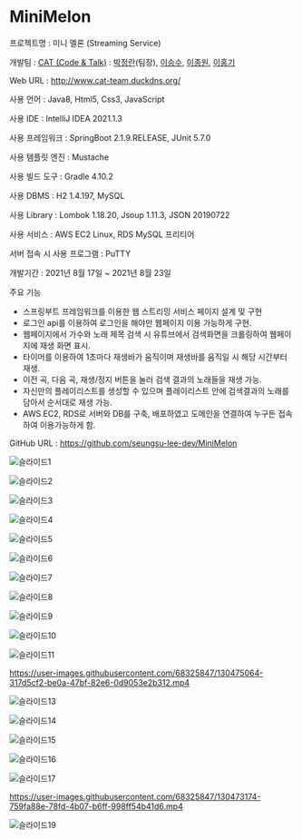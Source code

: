 # MiniMelon

프로젝트명 : 미니 멜론 (Streaming Service)

개발팀 : [CAT (Code & Talk)](https://github.com/Code-And-Talk) : [박정란](https://github.com/uiop1370)(팀장), [이승수](https://github.com/seungsu-lee-dev), [이종원](https://github.com/LJ-W), [이홍기](https://github.com/Hong-code-maker)

Web URL : http://www.cat-team.duckdns.org/

사용 언어 : Java8, Html5, Css3, JavaScript

사용 IDE : IntelliJ IDEA 2021.1.3

사용 프레임워크 : SpringBoot 2.1.9.RELEASE, JUnit 5.7.0

사용 템플릿 엔진 : Mustache

사용 빌드 도구 : Gradle 4.10.2

사용 DBMS : H2 1.4.197, MySQL

사용 Library : Lombok 1.18.20, Jsoup 1.11.3, JSON 20190722

사용 서비스 : AWS EC2 Linux, RDS MySQL 프리티어

서버 접속 시 사용 프로그램 : PuTTY

개발기간 : 2021년 8월 17일 ~ 2021년 8월 23일

주요 기능
  - 스프링부트 프레임워크를 이용한 웹 스트리밍 서비스 페이지 설계 및 구현
  - 로그인 api를 이용하여 로그인을 해야만 웹페이지 이용 가능하게 구현.
  - 웹페이지에서 가수와 노래 제목 검색 시 유튜브에서 검색화면을 크롤링하여 웹페이지에 재생 화면 표시.
  - 타이머를 이용하여 1초마다 재생바가 움직이며 재생바를 움직일 시 해당 시간부터 재생.
  - 이전 곡, 다음 곡, 재생/정지 버튼을 눌러 검색 결과의 노래들을 재생 가능.
  - 자신만의 플레이리스트를 생성할 수 있으며 플레이리스트 안에 검색결과의 노래를 담아서 순서대로 재생 가능.
  - AWS EC2, RDS로 서버와 DB를 구축, 배포하였고 도메인을 연결하여 누구든 접속하여 이용가능하게 함.

GitHub URL : https://github.com/seungsu-lee-dev/MiniMelon

![슬라이드1](https://user-images.githubusercontent.com/68325847/130473402-ff60b720-17e9-4c27-b4f0-326864440923.PNG)

![슬라이드2](https://user-images.githubusercontent.com/68325847/130473419-e62ef65b-09a9-42b7-bf31-0311ce4c87d4.PNG)

![슬라이드3](https://user-images.githubusercontent.com/68325847/130473428-c6873d5e-de4e-4017-afe1-ed7717664835.PNG)

![슬라이드4](https://user-images.githubusercontent.com/68325847/130473437-a44d8b83-02a9-432d-8723-60d063344bd8.PNG)

![슬라이드5](https://user-images.githubusercontent.com/68325847/130473469-57e083bf-d9e5-4712-aebb-af24df05cdde.PNG)

![슬라이드6](https://user-images.githubusercontent.com/68325847/130473477-6ba3f3ce-55d2-4a5f-986a-2e29ec6fa64e.PNG)

![슬라이드7](https://user-images.githubusercontent.com/68325847/130473487-4bfd4b6d-b834-4283-b03f-da56ab7d899c.PNG)

![슬라이드8](https://user-images.githubusercontent.com/68325847/130473498-686bef9d-1f39-4319-9044-2c25532a8707.PNG)

![슬라이드9](https://user-images.githubusercontent.com/68325847/130473520-36cb92f0-5b1e-462b-b648-e10953e1b1e2.PNG)

![슬라이드10](https://user-images.githubusercontent.com/68325847/130473524-d397389a-561c-4cd5-9c25-9f88b341066f.PNG)

![슬라이드11](https://user-images.githubusercontent.com/68325847/130473534-e9e534a9-ab91-496e-9019-135aa0d991fa.PNG)

https://user-images.githubusercontent.com/68325847/130475064-317d5cf2-be0a-47bf-82e6-0d9053e2b312.mp4

![슬라이드13](https://user-images.githubusercontent.com/68325847/130475131-cc9ca6ad-2732-40f3-83af-34e42c0d276b.PNG)

![슬라이드14](https://user-images.githubusercontent.com/68325847/130475137-67e5cfe3-297f-42b1-808c-9825b4fa4186.PNG)

![슬라이드15](https://user-images.githubusercontent.com/68325847/130475146-57e767b5-cf8a-4062-9b69-f968b3f664b4.PNG)

![슬라이드16](https://user-images.githubusercontent.com/68325847/130475157-21eab585-e9ac-4c89-ad56-7a56e3b9bb65.PNG)

![슬라이드17](https://user-images.githubusercontent.com/68325847/130475165-4ecac689-d5ca-4ab5-9a90-9aedfacd88b5.PNG)

https://user-images.githubusercontent.com/68325847/130473174-759fa88e-78fd-4b07-b6ff-998ff54b41d6.mp4

![슬라이드19](https://user-images.githubusercontent.com/68325847/130475208-8aea5137-e8b1-4296-ad71-27c1e7b813ee.PNG)
